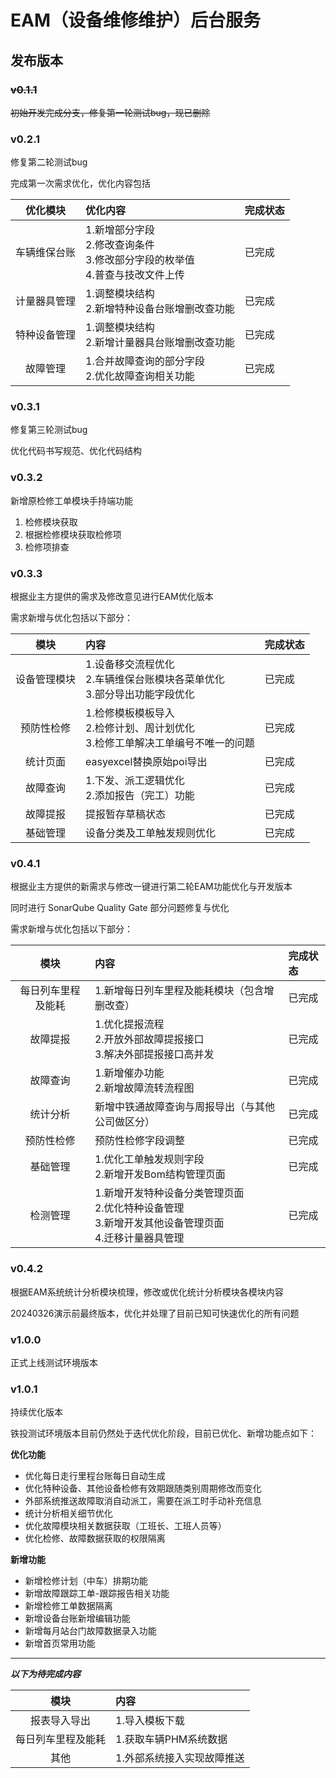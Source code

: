 # EAM（设备维修维护）后台服务

## **发布版本**

### ~~**v0.1.1**~~

~~初始开发完成分支，修复第一轮测试bug，现已删除~~

### **v0.2.1**

修复第二轮测试bug

完成第一次需求优化，优化内容包括

|  优化模块  | 优化内容                                                   | 完成状态 |
|:------:|:-------------------------------------------------------|:-----|
| 车辆维保台账 | 1.新增部分字段<br/>2.修改查询条件<br/>3.修改部分字段的枚举值<br/>4.普查与技改文件上传 | 已完成  |
| 计量器具管理 | 1.调整模块结构<br/>2.新增特种设备台账增删改查功能                          | 已完成  |
| 特种设备管理 | 1.调整模块结构<br/>2.新增计量器具台账增删改查功能                          | 已完成  |
|  故障管理  | 1.合并故障查询的部分字段<br/>2.优化故障查询相关功能                         | 已完成  |

### **v0.3.1**

修复第三轮测试bug

优化代码书写规范、优化代码结构

### **v0.3.2**

新增原检修工单模块手持端功能

1. 检修模块获取
2. 根据检修模块获取检修项
3. 检修项排查

### **v0.3.3**

根据业主方提供的需求及修改意见进行EAM优化版本

需求新增与优化包括以下部分：

|   模块   | 内容                                                 | 完成状态 |
|:------:|:---------------------------------------------------|:-----|
| 设备管理模块 | 1.设备移交流程优化<br/>2.车辆维保台账模块各菜单优化<br/>3.部分导出功能字段优化    | 已完成  |
| 预防性检修  | 1.检修模板模板导入<br/>2.检修计划、周计划优化<br/>3.检修工单解决工单编号不唯一的问题 | 已完成  |
|  统计页面  | easyexcel替换原始poi导出                                 | 已完成  |
|  故障查询  | 1.下发、派工逻辑优化<br/>2.添加报告（完工）功能                       | 已完成  |
|  故障提报  | 提报暂存草稿状态                                           | 已完成  |
|  基础管理  | 设备分类及工单触发规则优化                                      | 已完成  |

### **v0.4.1**

根据业主方提供的新需求与修改一键进行第二轮EAM功能优化与开发版本

同时进行 SonarQube Quality Gate 部分问题修复与优化

需求新增与优化包括以下部分：

|    模块     | 内容                                                                | 完成状态 |
|:---------:|:------------------------------------------------------------------|:-----|
| 每日列车里程及能耗 | 1.新增每日列车里程及能耗模块（包含增删改查）                                           | 已完成  |
|   故障提报    | 1.优化提报流程<br/>2.开放外部故障提报接口<br/>3.解决外部提报接口高并发                       | 已完成  |
|   故障查询    | 1.新增催办功能<br/>2.新增故障流转流程图                                          | 已完成  |
|   统计分析    | 新增中铁通故障查询与周报导出（与其他公司做区分）                                          | 已完成  |
|   预防性检修   | 预防性检修字段调整                                                         | 已完成  |
|   基础管理    | 1.优化工单触发规则字段<br/>2.新增开发Bom结构管理页面                                  | 已完成  |
|   检测管理    | 1.新增开发特种设备分类管理页面<br/>2.优化特种设备管理<br/>3.新增开发其他设备管理页面<br/>4.迁移计量器具管理 | 已完成  |

### **v0.4.2**

根据EAM系统统计分析模块梳理，修改或优化统计分析模块各模块内容

20240326演示前最终版本，优化并处理了目前已知可快速优化的所有问题

### **v1.0.0**

正式上线测试环境版本

### **v1.0.1**

持续优化版本

铁投测试环境版本目前仍然处于迭代优化阶段，目前已优化、新增功能点如下：

**优化功能**

- 优化每日走行里程台账每日自动生成
- 优化特种设备、其他设备检修有效期跟随类别周期修改而变化
- 外部系统推送故障取消自动派工，需要在派工时手动补充信息
- 统计分析相关细节优化
- 优化故障模块相关数据获取（工班长、工班人员等）
- 优化检修、故障数据获取的权限隔离

**新增功能**

- 新增检修计划（中车）排期功能
- 新增故障跟踪工单-跟踪报告相关功能
- 新增检修工单数据隔离
- 新增设备台账新增编辑功能
- 新增每月站台门故障数据录入功能
- 新增首页常用功能

---
**_以下为待完成内容_**

|    模块     | 内容             |
|:---------:|:---------------|
|  报表导入导出   | 1.导入模板下载       |
| 每日列车里程及能耗 | 1.获取车辆PHM系统数据  |
|    其他     | 1.外部系统接入实现故障推送 |